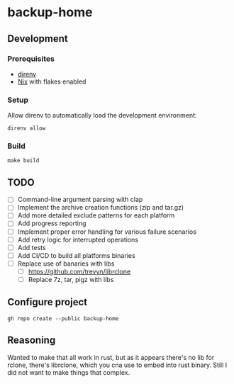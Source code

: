 # backup-home

## Development

### Prerequisites

- [direnv](https://direnv.net/)
- [Nix](https://nixos.org/download.html) with flakes enabled

### Setup

Allow direnv to automatically load the development environment:

```console
direnv allow
```

### Build

```console
make build
```

## TODO

- [ ] Command-line argument parsing with clap
- [ ] Implement the archive creation functions (zip and tar.gz)
- [ ] Add more detailed exclude patterns for each platform
- [ ] Add progress reporting
- [ ] Implement proper error handling for various failure scenarios
- [ ] Add retry logic for interrupted operations
- [ ] Add tests
- [ ] Add CI/CD to build all platforms binaries
- [ ] Replace use of banaries with libs
  - [ ] https://github.com/trevyn/librclone
  - [ ] Replace 7z, tar, pigz with libs

## Configure project

```console
gh repo create --public backup-home
```

## Reasoning

Wanted to make that all work in rust, but as it appears there's no lib for
rclone, there's librclone, which you cna use to embed into rust binary. Still I
did not want to make things that complex.
